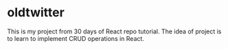 # oldtwitter
  This is my project from 30 days of React repo tutorial.
  The idea of project is to learn to implement CRUD operations in React.  
